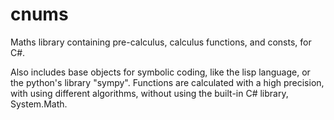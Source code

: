 # cnums
Maths library containing pre-calculus, calculus functions, and consts, for C#.

Also includes base objects for symbolic coding, like the lisp language, or the python's library "sympy".
Functions are calculated with a high precision, with using different algorithms, without using the built-in C# library, System.Math.
